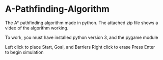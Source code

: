 # A-Pathfinding-Algorithm
The A* pathfinding algorithm made in python. The attached zip file shows a video of the algorithm working.

To work, you must have installed python version 3, and the pygame module

Left click to place Start, Goal, and Barriers
Right click to erase
Press Enter to begin simulation
